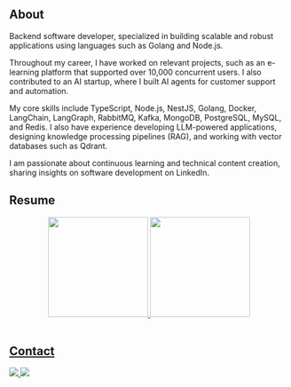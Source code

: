 ## About

Backend software developer, specialized in building scalable and robust applications using languages such as Golang and Node.js.

Throughout my career, I have worked on relevant projects, such as an e-learning platform that supported over 10,000 concurrent users. I also contributed to an AI startup, where I built AI agents for customer support and automation.

My core skills include TypeScript, Node.js, NestJS, Golang, Docker, LangChain, LangGraph, RabbitMQ, Kafka, MongoDB, PostgreSQL, MySQL, and Redis. I also have experience developing LLM-powered applications, designing knowledge processing pipelines (RAG), and working with vector databases such as Qdrant.

I am passionate about continuous learning and technical content creation, sharing insights on software development on LinkedIn.

## Resume

<div align="center">
  <a href="https://github.com/DevVictor19">
  <img height="180em" src="https://github-readme-stats.vercel.app/api?username=DevVictor19&show_icons=true&theme=tokyonight&include_all_commits=true&count_private=true"/>
  <img height="180em" src="https://github-readme-stats.vercel.app/api/top-langs/?username=DevVictor19&layout=compact&langs_count=7&theme=tokyonight"/>
</div>
<br>
  
## Contact
  <div> 
    <a href = "mailto:antoniovictor1604@gmail.com">
      <img src="https://img.shields.io/badge/-Gmail-%23333?style=for-the-badge&logo=gmail&logoColor=white" target="_blank">
    </a>
    <a href="https://br.linkedin.com/in/antonio-victor-borges-4a2852228" target="_blank">
      <img src="https://img.shields.io/badge/-LinkedIn-%230077B5?style=for-the-badge&logo=linkedin&logoColor=white" target="_blank">
    </a> 
  </div>
<br>
